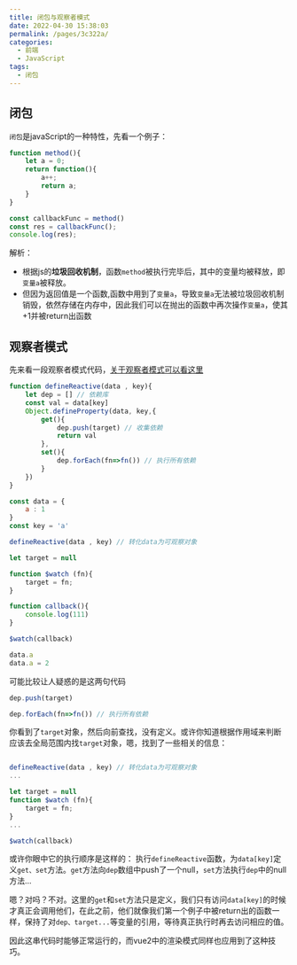 ```yaml
---
title: 闭包与观察者模式
date: 2022-04-30 15:38:03
permalink: /pages/3c322a/
categories:
  - 前端
  - JavaScript
tags:
  - 闭包
---
```




## 闭包

`闭包`是javaScript的一种特性，先看一个例子：

```javascript
function method(){
    let a = 0;
    return function(){
        a++;
        return a;
    }
}

const callbackFunc = method()
const res = callbackFunc();
console.log(res);

```

解析：
-   根据js的**垃圾回收机制**，函数`method`被执行完毕后，其中的变量均被释放，即`变量a`被释放。
-   但因为返回值是一个函数,函数中用到了`变量a`，导致`变量a`无法被垃圾回收机制销毁，依然存储在内存中，因此我们可以在抛出的函数中再次操作`变量a`，使其+1并被return出函数

## 观察者模式

先来看一段观察者模式代码，[关于观察者模式可以看这里](/categories/?category=观察者模式)

```javascript
function defineReactive(data , key){
    let dep = [] // 依赖库
    const val = data[key]
    Object.defineProperty(data, key,{
        get(){
            dep.push(target) // 收集依赖
            return val
        },
        set(){
            dep.forEach(fn=>fn()) // 执行所有依赖
        }
    })
}

const data = {
    a : 1
}
const key = 'a'

defineReactive(data , key) // 转化data为可观察对象

let target = null

function $watch (fn){
    target = fn;
}

function callback(){
    console.log(111)
}

$watch(callback)

data.a
data.a = 2
```

可能比较让人疑惑的是这两句代码

```js
dep.push(target) 

dep.forEach(fn=>fn()) // 执行所有依赖
```

你看到了`target`对象，然后向前查找，没有定义。或许你知道根据作用域来判断应该去全局范围内找`target`对象，嗯，找到了一些相关的信息：

```js

defineReactive(data , key) // 转化data为可观察对象
...

let target = null
function $watch (fn){
    target = fn;
}
...

$watch(callback)

```

或许你眼中它的执行顺序是这样的：
执行`defineReactive`函数，为`data[key]`定义`get、set`方法。`get`方法向`dep`数组中push了一个null，`set`方法执行`dep`中的null方法...

嗯？对吗？不对。这里的`get`和`set`方法只是定义，我们只有访问`data[key]`的时候才真正会调用他们，在此之前，他们就像我们第一个例子中被return出的函数一样，保持了对`dep、target...`等变量的引用，等待真正执行时再去访问相应的值。

因此这串代码时能够正常运行的，而vue2中的渲染模式同样也应用到了这种技巧。

